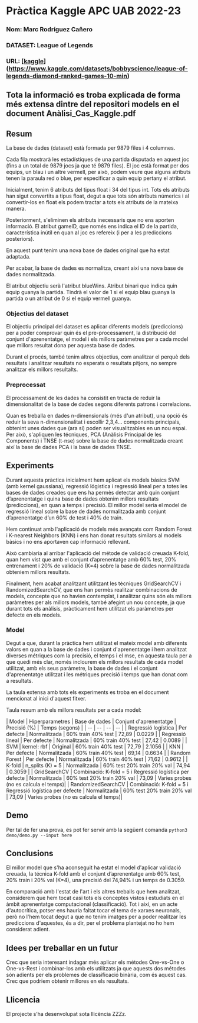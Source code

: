 # Pràctica Kaggle APC UAB 2022-23
### Nom: Marc Rodríguez Cañero
### DATASET: League of Legends
### URL: [[kaggle](http://....)](https://www.kaggle.com/datasets/bobbyscience/league-of-legends-diamond-ranked-games-10-min)

## Tota la informació es troba explicada de forma més extensa dintre del repositori models en el document Anàlisi_Cas_Kaggle.pdf

## Resum
La base de dades (dataset) està formada per 9879 files i 4 columnes.

Cada fila mostrarà les estadístiques de una partida disputada en aquest joc (fins a un total de 9879 jocs ja que té 9879 files).
El joc està format per dos equips, un blau i un altre vermell, per això, podem veure que alguns atributs tenen la paraula red o blue, per especificar a quin equip pertany el atribut.

Inicialment, tenim 6 atributs del tipus float i 34 del tipus int. Tots els atributs han sigut convertits a tipus float, degut a que tots són atributs númerics i al convertir-los en float els podem tractar a tots els atributs de la mateixa manera.

Posteriorment, s'eliminen els atributs inecessaris que no ens aporten informació. El atribut gameID, que només ens indica el ID de la partida, característica inútil en quan al joc es refereix (i per a les prediccions posteriors).

En aquest punt tenim una nova base de dades original que ha estat adaptada.

Per acabar, la base de dades es normalitza, creant així una nova base de dades normalitzada.

El atribut objectiu serà l'atribut blueWins. Atribut binari que indica quin equip guanya la partida. Tindrà el valor de 1 si el equip blau guanya la partida o un atribut de 0 si el equip vermell guanya. 


### Objectius del dataset
El objectiu principal del dataset es aplicar diferents models (prediccions) per a poder comprovar quin és el pre-processament, la distribució del conjunt d'aprenentatge, el model i els millors paràmetres per a cada model que millors resultat dona per aquesta base de dades. 

Durant el procés, també tenim altres objectius, com analitzar el perquè dels resultats i analitzar resultats no esperats o resultats pitjors, no sempre analitzar els millors resultalts.

### Preprocessat

El processament de les dades ha consistit en tracta de reduir la dimensionalitat de la base de dades segons diferents patrons i correlacions.

Quan es treballa en dades n-dimensionals (més d'un atribut), una opció és reduir la seva n-dimensionalitat i escollir 2,3,4... components principals, obtenint unes dades que (ara sí) poden ser visualitzables en un nou espai. Per això, s'apliquen les técniques, PCA (Anàlisis Principal de les Components) i TNSE (t-nse) sobre la base de dades normalitzada creant així la base de dades PCA i la base de dades TNSE. 

## Experiments
Durant aquesta pràctica inicialment hem aplicat els models bàsics SVM (amb kernel gaussiana), regressió lógistica i regressió lineal per a totes les bases de dades creades que ens ha permès detectar amb quin conjunt d’aprenentatge i quina base de dades obtenim millors resultats (prediccions), en quan a temps i precisió. El millor model seria el model de regressió lineal sobre la base de dades normalitzada amb conjunt d’aprenentatge d’un 60% de test i 40% de train.

Hem continuat amb l'aplicació de models més avançats com Random Forest i K-nearest Neighbors (KNN) i ens han donat resultats similars al models bàsics i no ens aportaven cap informació rellevant. 

Això cambiaria al arribar l'aplicació del métode de validació creuada K-fold, quan hem vist que amb el conjunt d’aprenentatge amb 60% test, 20% entrenament i 20% de validació (K=4) sobre la base de dades normalitzada obteniem millors resultats.

Finalment, hem acabat analitzant utilitzant les tècniques  GridSearchCV i RandomizedSearchCV, que ens han permès realitzar combinacions de models, concepte que no havien contemplat, i analitzar quins són els millors paràmetres per als millors models, també afegint un nou concepte, ja que durant tots els anàlisis, pràcticament hem utilitzat els paràmetres per defecte en els models. 

### Model
Degut a que, durant la pràctica hem utilitzat el mateix model amb diferents valors en quan a la base de dades i conjunt d'aprenentatge i hem analitzat diverses métriques com la precisió, el temps i el mse, en aquesta taula per a que quedi més clar, només inclourem els millors resultats de cada model utilitzat, amb els seus paràmetre, la base de dades i el conjunt d'aprenentatge utilitzat i les métriques precisió i temps que han donat com a resultats.

La taula extensa amb tots els experiments es troba en el document mencionat al inici d'aquest fitxer.

Taula resum amb els millors resultats per a cada model:

| Model | Hiperparametres | Base de dades | Conjunt d'aprenentatge | Precisió (%) | Temps (segons) |
| -- | -- | -- | -- |
| Regressió logística | Per defecte | Normalitzada | 60% train 40% test | 72,89 | 0.0229 | 
| Regressió lineal | Per defecte | Normalitzada | 60% train 40% test | 27,42 | 0.0089 |
| SVM | kernel: rbf | Original | 60% train 40% test | 72,79 | 2.1056 |
| KNN | Per defecte | Normalitzada | 60% train 40% test | 69,14 | 0.6634 |
| Random Forest | Per defecte | Normalitzada | 60% train 40% test | 71,62 | 0.9612 |
| K-fold | n_splits (K) = 5 | Normalitzada | 60% test 20% train 20% val | 74,94 | 0.3059 |
| GridSearchCV | Combinació: K-fold = 5 i Regressió logística per defecte | Normalitzada | 60% test 20% train 20% val | 73,09 | Varies probes (no es calcula el temps)|
| RandomizedSearchCV | Combinació: K-fold = 5 i Regressió logística per defecte | Normalitzada | 60% test 20% train 20% val | 73,09 | Varies probes (no es calcula el temps)|

## Demo
Per tal de fer una prova, es pot fer servir amb la següent comanda
``` python3 demo/demo.py --input here ```

## Conclusions
El millor model que s'ha aconseguit ha estat el model d'aplicar validació creuada, la técnica K-fold amb el conjunt d’aprenentatge amb 60% test, 20% train i 20% val (K=4), una precisió del  74,94% i un temps de 0.3059. 

En comparació amb l'estat de l'art i els altres treballs que hem analitzat, considerem que hem tocat casi tots els conceptes vistos i estudiats en el àmbit aprenentatge computacional (classificació). Tot i així, en un acte d'autocrítica, potser ens hauria faltat tocar el tema de xarxes neuronals, però no l'hem tocat degut a que no tenim imatges per a poder realitzar les prediccions d'aquestes, és a dir, per el problema plantejat no ho hem considerat adient.

## Idees per treballar en un futur
Crec que seria interesant indagar més aplicar els métodes One-vs-One o One-vs-Rest i combinar-los amb els utilitzats ja que aquests dos métodes són adients per els problemes de classificació binària, com és aquest cas. Crec que podriem obtenir millores en els resultats.

## Llicencia
El projecte s’ha desenvolupat sota llicència ZZZz.
